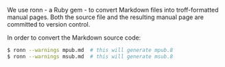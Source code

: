 We use ronn - a Ruby gem - to convert Markdown files into troff-formatted
manual pages. Both the source file and the resulting manual page are committed
to version control.

In order to convert the Markdown source code:

```sh
$ ronn --warnings mpub.md  # this will generate mpub.8
$ ronn --warnings msub.md  # this will generate msub.8
```
